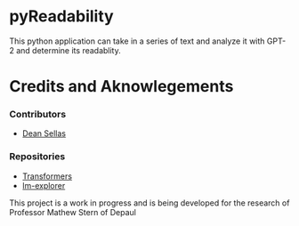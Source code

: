 # pyReadability
This python application can take in a series of text and analyze it with GPT-2 and determine its readablity.

# Credits and Aknowlegements
### Contributors
* [Dean Sellas](https://deansellas.com/)

### Repositories
* [Transformers](https://github.com/huggingface/transformers)
* [lm-explorer](https://github.com/allenai/lm-explorer)

This project is a work in progress and is being developed for the research of Professor Mathew Stern of Depaul